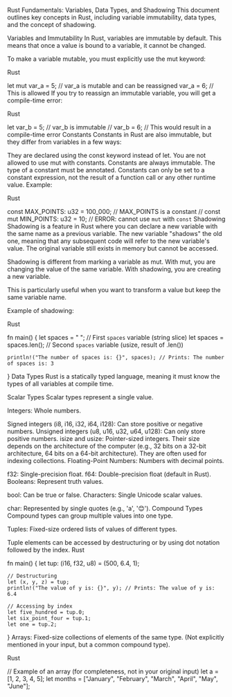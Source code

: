 Rust Fundamentals: Variables, Data Types, and Shadowing
This document outlines key concepts in Rust, including variable immutability, data types, and the concept of shadowing.

Variables and Immutability
In Rust, variables are immutable by default. This means that once a value is bound to a variable, it cannot be changed.

To make a variable mutable, you must explicitly use the mut keyword:

Rust

let mut var_a = 5; // var_a is mutable and can be reassigned
var_a = 6;         // This is allowed
If you try to reassign an immutable variable, you will get a compile-time error:

Rust

let var_b = 5; // var_b is immutable
// var_b = 6;  // This would result in a compile-time error
Constants
Constants in Rust are also immutable, but they differ from variables in a few ways:

They are declared using the const keyword instead of let.
You are not allowed to use mut with constants. Constants are always immutable.
The type of a constant must be annotated.
Constants can only be set to a constant expression, not the result of a function call or any other runtime value.
Example:

Rust

const MAX_POINTS: u32 = 100_000; // MAX_POINTS is a constant
// const mut MIN_POINTS: u32 = 10; // ERROR: cannot use `mut` with `const`
Shadowing
Shadowing is a feature in Rust where you can declare a new variable with the same name as a previous variable. The new variable "shadows" the old one, meaning that any subsequent code will refer to the new variable's value. The original variable still exists in memory but cannot be accessed.

Shadowing is different from marking a variable as mut. With mut, you are changing the value of the same variable. With shadowing, you are creating a new variable.

This is particularly useful when you want to transform a value but keep the same variable name.

Example of shadowing:

Rust

fn main() {
    let spaces = "   "; // First `spaces` variable (string slice)
    let spaces = spaces.len(); // Second `spaces` variable (usize, result of .len())

    println!("The number of spaces is: {}", spaces); // Prints: The number of spaces is: 3
}
Data Types
Rust is a statically typed language, meaning it must know the types of all variables at compile time.

Scalar Types
Scalar types represent a single value.

Integers: Whole numbers.

Signed integers (i8, i16, i32, i64, i128): Can store positive or negative numbers.
Unsigned integers (u8, u16, u32, u64, u128): Can only store positive numbers.
isize and usize: Pointer-sized integers. Their size depends on the architecture of the computer (e.g., 32 bits on a 32-bit architecture, 64 bits on a 64-bit architecture). They are often used for indexing collections.
Floating-Point Numbers: Numbers with decimal points.

f32: Single-precision float.
f64: Double-precision float (default in Rust).
Booleans: Represent truth values.

bool: Can be true or false.
Characters: Single Unicode scalar values.

char: Represented by single quotes (e.g., 'a', '😊').
Compound Types
Compound types can group multiple values into one type.

Tuples: Fixed-size ordered lists of values of different types.

Tuple elements can be accessed by destructuring or by using dot notation followed by the index.
Rust

fn main() {
    let tup: (i16, f32, u8) = (500, 6.4, 1);

    // Destructuring
    let (x, y, z) = tup;
    println!("The value of y is: {}", y); // Prints: The value of y is: 6.4

    // Accessing by index
    let five_hundred = tup.0;
    let six_point_four = tup.1;
    let one = tup.2;
}
Arrays: Fixed-size collections of elements of the same type. (Not explicitly mentioned in your input, but a common compound type).

Rust

// Example of an array (for completeness, not in your original input)
let a = [1, 2, 3, 4, 5];
let months = ["January", "February", "March", "April", "May", "June"];
